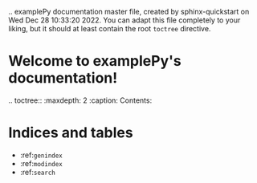 .. examplePy documentation master file, created by
   sphinx-quickstart on Wed Dec 28 10:33:20 2022.
   You can adapt this file completely to your liking, but it should at least
   contain the root `toctree` directive.

Welcome to examplePy's documentation!
=====================================

.. toctree::
   :maxdepth: 2
   :caption: Contents:



Indices and tables
==================

* :ref:`genindex`
* :ref:`modindex`
* :ref:`search`
